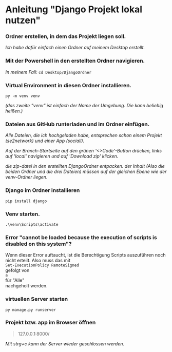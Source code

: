 # Anleitung "Django Projekt lokal nutzen"

### Ordner erstellen, in dem das Projekt liegen soll.
_Ich habe dafür einfach einen Ordner auf meinem Desktop erstellt._

### Mit der Powershell in den erstellten Ordner navigieren.
_In meinem Fall:_
`cd Desktop/DjangoOrdner`

### Virtual Environment in diesen Ordner installieren.
`py -m venv venv`

_(das zweite "venv" ist einfach der Name der Umgebung. Die kann beliebig heißen.)_

### Dateien aus GitHub runterladen und im Ordner einfügen.
_Alle Dateien, die ich hochgeladen habe, entsprechen schon einem Projekt (se2network) und einer App (sociall)._

_Auf der Branch-Startseite auf den grünen '<>Code'-Button drücken, links auf 'local' navigieren und auf 'Download zip' klicken._

_die zip-datei in den erstellten DjangoOrdner entpacken. der Inhalt (Also die beiden Ordner und die drei Dateien) müssen auf der gleichen Ebene wie der venv-Ordner liegen._

### Django im Ordner installieren
`pip install django`

### Venv starten.
`.\venv\Scripts\activate`

### Error "cannot be loaded because the execution of scripts is disabled on this system"?
Wenn dieser Error auftaucht, ist die Berechtigung Scripts auszuführen noch nicht erteilt. Also muss das mit  
`Set-ExecutionPolicy RemoteSigned`  
gefolgt von   
`a`  
für "Alle"  
nachgeholt werden.

### virtuellen Server starten
`py manage.py runserver`

### Projekt bzw. app im Browser öffnen
> 127.0.0.1:8000/

_Mit strg+c kann der Server wieder geschlossen werden._
